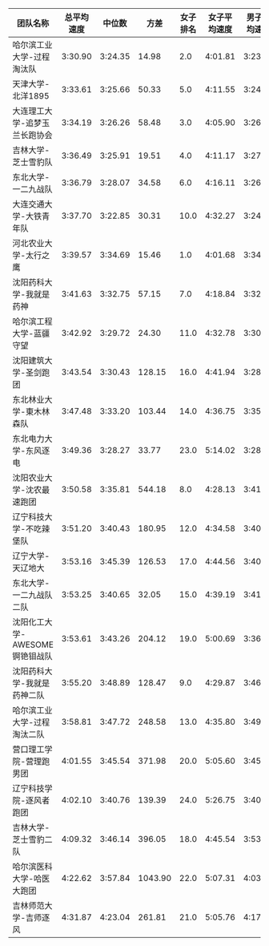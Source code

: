 | 团队名称 | 总平均速度 | 中位数 | 方差 | 女子排名 | 女子平均速度 | 男子平均速度 | 男子排名 |
| ---- | ---- | ---- | ---- | ---- | ---- | ---- | ---- |
| 哈尔滨工业大学-过程淘汰队 | 3:30.90 | 3:24.35 | 14.98 | 2.0 | 4:01.81 | 3:23.17 | 1.0 |
| 天津大学-北洋1895 | 3:33.61 | 3:25.66 | 50.33 | 5.0 | 4:11.55 | 3:24.13 | 3.0 |
| 大连理工大学-追梦玉兰长跑协会 | 3:34.19 | 3:26.26 | 58.48 | 3.0 | 4:05.90 | 3:26.26 | 4.0 |
| 吉林大学-芝士雪豹队 | 3:36.49 | 3:25.91 | 19.51 | 4.0 | 4:11.17 | 3:27.82 | 6.0 |
| 东北大学-一二九战队 | 3:36.79 | 3:28.07 | 34.58 | 6.0 | 4:16.11 | 3:26.96 | 5.0 |
| 大连交通大学-大铁青年队 | 3:37.70 | 3:22.85 | 30.31 | 10.0 | 4:32.27 | 3:24.06 | 2.0 |
| 河北农业大学-太行之鹰 | 3:39.57 | 3:34.69 | 15.46 | 1.0 | 4:01.68 | 3:34.05 | 11.0 |
| 沈阳药科大学-我就是药神 | 3:41.63 | 3:32.75 | 57.15 | 7.0 | 4:18.84 | 3:32.33 | 10.0 |
| 哈尔滨工程大学-蓝疆守望 | 3:42.92 | 3:29.72 | 24.30 | 11.0 | 4:32.78 | 3:30.45 | 9.0 |
| 沈阳建筑大学-圣剑跑团 | 3:43.54 | 3:30.43 | 128.15 | 16.0 | 4:41.94 | 3:28.94 | 8.0 |
| 东北林业大学-東木林森队 | 3:47.48 | 3:33.20 | 103.44 | 14.0 | 4:36.75 | 3:35.16 | 12.0 |
| 东北电力大学-东风逐电 | 3:49.36 | 3:28.27 | 33.77 | 23.0 | 5:14.02 | 3:28.20 | 7.0 |
| 沈阳农业大学-沈农最速跑团 | 3:50.58 | 3:35.81 | 544.18 | 8.0 | 4:28.13 | 3:41.20 | 17.0 |
| 辽宁科技大学-不吃辣堡队 | 3:51.20 | 3:40.43 | 180.95 | 12.0 | 4:34.58 | 3:40.35 | 15.0 |
| 辽宁大学-天辽地大 | 3:53.16 | 3:45.39 | 126.53 | 17.0 | 4:44.56 | 3:40.30 | 14.0 |
| 东北大学-一二九战队二队 | 3:53.25 | 3:40.65 | 32.05 | 15.0 | 4:39.19 | 3:41.77 | 18.0 |
| 沈阳化工大学-AWESOME锕铯钼战队 | 3:53.61 | 3:43.26 | 204.12 | 19.0 | 5:00.69 | 3:36.84 | 13.0 |
| 沈阳药科大学-我就是药神二队 | 3:55.20 | 3:48.89 | 128.47 | 9.0 | 4:29.87 | 3:46.53 | 20.0 |
| 哈尔滨工业大学-过程淘汰二队 | 3:58.81 | 3:47.72 | 248.58 | 13.0 | 4:35.80 | 3:49.57 | 21.0 |
| 营口理工学院-营理跑男团 | 4:01.55 | 3:45.54 | 371.98 | 20.0 | 5:05.60 | 3:45.54 | 19.0 |
| 辽宁科技学院-逐风者跑团 | 4:02.10 | 3:40.76 | 139.39 | 24.0 | 5:26.75 | 3:40.93 | 16.0 |
| 吉林大学-芝士雪豹二队 | 4:09.32 | 3:46.14 | 396.05 | 18.0 | 4:45.54 | 3:53.79 | 22.0 |
| 哈尔滨医科大学-哈医大跑团 | 4:22.62 | 3:57.84 | 1043.90 | 22.0 | 5:07.31 | 4:03.48 | 23.0 |
| 吉林师范大学-吉师逐风 | 4:31.87 | 4:23.04 | 261.81 | 21.0 | 5:05.76 | 4:17.34 | 24.0 |
